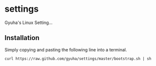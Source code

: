 settings
========

Gyuha's Linux Setting...

## Installation

Simply copying and pasting the following line into a terminal.

    curl https://raw.github.com/gyuha/settings/master/bootstrap.sh | sh
